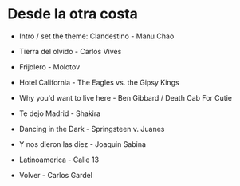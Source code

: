 # Desde la otra costa
- Intro / set the theme: Clandestino - Manu Chao

- Tierra del olvido - Carlos Vives  
- Frijolero - Molotov  
- Hotel California - The Eagles vs. the Gipsy Kings  
- Why you'd want to live here - Ben Gibbard / Death Cab For Cutie
- Te dejo Madrid - Shakira  
- Dancing in the Dark - Springsteen v. Juanes  
- Y nos dieron las diez - Joaquin Sabina  
- Latinoamerica - Calle 13  
- Volver - Carlos Gardel  